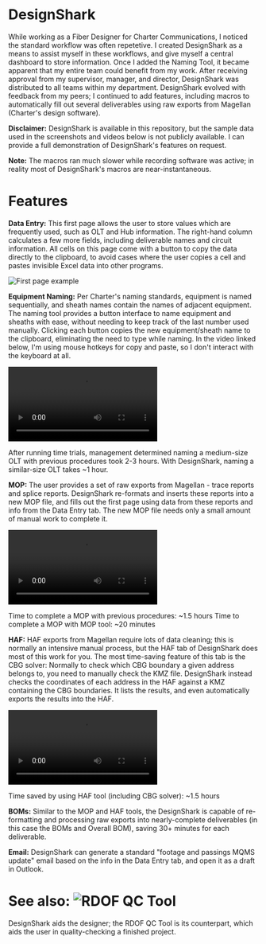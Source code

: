 # DesignShark

While working as a Fiber Designer for Charter Communications, I noticed the standard workflow was often repetetive. I created DesignShark as a means to assist myself in these workflows, and give myself a central dashboard to store information. Once I added the Naming Tool, it became apparent that my entire team could benefit from my work. After receiving approval from my supervisor, manager, and director, DesignShark was distributed to all teams within my department. DesignShark evolved with feedback from my peers; I continued to add features, including macros to automatically fill out several deliverables using raw exports from Magellan (Charter's design software).

**Disclaimer:** DesignShark is available in this repository, but the sample data used in the screenshots and videos below is not publicly available. I can provide a full demonstration of DesignShark's features on request.

**Note:** The macros ran much slower while recording software was active; in reality most of DesignShark's macros are near-instantaneous.

# Features

**Data Entry:** This first page allows the user to store values which are frequently used, such as OLT and Hub information. The right-hand column calculates a few more fields, including deliverable names and circuit information. All cells on this page come with a button to copy the data directly to the clipboard, to avoid cases where the user copies a cell and pastes invisible Excel data into other programs.

![First page example](https://i.imgur.com/Q8Hudpg.png)

**Equipment Naming:** Per Charter's naming standards, equipment is named sequentially, and sheath names contain the names of adjacent equipment. The naming tool provides a button interface to name equipment and sheaths with ease, without needing to keep track of the last number used manually. Clicking each button copies the new equipment/sheath name to the clipboard, eliminating the need to type while naming. In the video linked below, I'm using mouse hotkeys for copy and paste, so I don't interact with the keyboard at all.

![Click to see naming tool video demonstration](https://i.imgur.com/wcOmtpW.mp4)

After running time trials, management determined naming a medium-size OLT with previous procedures took 2-3 hours. With DesignShark, naming a similar-size OLT takes ~1 hour.

**MOP:** The user provides a set of raw exports from Magellan - trace reports and splice reports. DesignShark re-formats and inserts these reports into a new MOP file, and fills out the first page using data from these reports and info from the Data Entry tab. The new MOP file needs only a small amount of manual work to complete it.

![Click to see MOP tool video demonstration](https://i.imgur.com/wcOmtpW.mp4)

Time to complete a MOP with previous procedures: ~1.5 hours
Time to complete a MOP with MOP tool: ~20 minutes

**HAF:** HAF exports from Magellan require lots of data cleaning; this is normally an intensive manual process, but the HAF tab of DesignShark does most of this work for you. The most time-saving feature of this tab is the CBG solver: Normally to check which CBG boundary a given address belongs to, you need to manually check the KMZ file. DesignShark instead checks the coordinates of each address in the HAF against a KMZ containing the CBG boundaries. It lists the results, and even automatically exports the results into the HAF.

![Click to view HAF CBG-solver video demonstration](https://i.imgur.com/L9RwpVW.mp4)

Time saved by using HAF tool (including CBG solver): ~1.5 hours

**BOMs:** Similar to the MOP and HAF tools, the DesignShark is capable of re-formatting and processing raw exports into nearly-complete deliverables (in this case the BOMs and Overall BOM), saving 30+ minutes for each deliverable.

**Email:** DesignShark can generate a standard "footage and passings MQMS update" email based on the info in the Data Entry tab, and open it as a draft in Outlook.

# See also: ![RDOF QC Tool](https://github.com/AlexMcTeague/RDOF-QC-Tool)
DesignShark aids the designer; the RDOF QC Tool is its counterpart, which aids the user in quality-checking a finished project.
